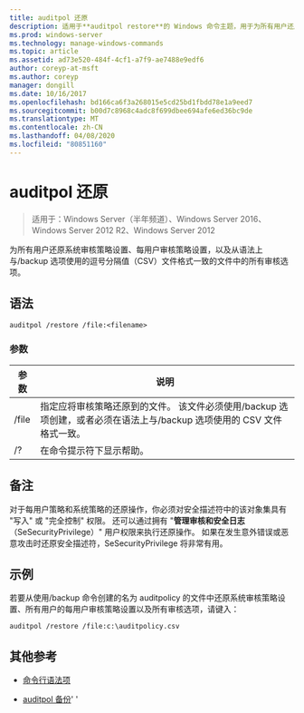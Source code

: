```yaml
---
title: auditpol 还原
description: 适用于**auditpol restore**的 Windows 命令主题，用于为所有用户还原系统审核策略设置、每用户审核策略设置，以及从语法上与/backup 选项使用的逗号分隔值（CSV）文件格式一致的文件中的所有审核选项。
ms.prod: windows-server
ms.technology: manage-windows-commands
ms.topic: article
ms.assetid: ad73e520-484f-4cf1-a7f9-ae7488e9edf6
author: coreyp-at-msft
ms.author: coreyp
manager: dongill
ms.date: 10/16/2017
ms.openlocfilehash: bd166ca6f3a268015e5cd25bd1fbdd78e1a9eed7
ms.sourcegitcommit: b00d7c8968c4adc8f699dbee694afe6ed36bc9de
ms.translationtype: MT
ms.contentlocale: zh-CN
ms.lasthandoff: 04/08/2020
ms.locfileid: "80851160"
---
```

# <a name="auditpol-restore"></a>auditpol 还原

>适用于：Windows Server（半年频道）、Windows Server 2016、Windows Server 2012 R2、Windows Server 2012

为所有用户还原系统审核策略设置、每用户审核策略设置，以及从语法上与/backup 选项使用的逗号分隔值（CSV）文件格式一致的文件中的所有审核选项。

## <a name="syntax"></a>语法

```
auditpol /restore /file:<filename>
```

### <a name="parameters"></a>参数

| 参数 | 说明 |
| ------- | -------- |
| /file | 指定应将审核策略还原到的文件。 该文件必须使用/backup 选项创建，或者必须在语法上与/backup 选项使用的 CSV 文件格式一致。 |
| /? |在命令提示符下显示帮助。 |

## <a name="remarks"></a>备注

对于每用户策略和系统策略的还原操作，你必须对安全描述符中的该对象集具有 "写入" 或 "完全控制" 权限。 还可以通过拥有 "**管理审核和安全日志**（SeSecurityPrivilege）" 用户权限来执行还原操作。 如果在发生意外错误或恶意攻击时还原安全描述符，SeSecurityPrivilege 将非常有用。

## <a name="examples"></a><a name=BKMK_examples></a>示例

若要从使用/backup 命令创建的名为 auditpolicy 的文件中还原系统审核策略设置、所有用户的每用户审核策略设置以及所有审核选项，请键入：

```
auditpol /restore /file:c:\auditpolicy.csv
```

## <a name="additional-references"></a>其他参考

- [命令行语法项](command-line-syntax-key.md)

- [auditpol 备份](auditpol-backup.md)'    '    